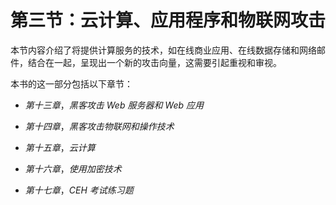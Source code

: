 # 第三节：云计算、应用程序和物联网攻击

本节内容介绍了将提供计算服务的技术，如在线商业应用、在线数据存储和网络邮件，结合在一起，呈现出一个新的攻击向量，这需要引起重视和审视。

本书的这一部分包括以下章节：

+   *第十三章*，*黑客攻击 Web 服务器和 Web 应用*

+   *第十四章*，*黑客攻击物联网和操作技术*

+   *第十五章*，*云计算*

+   *第十六章*，*使用加密技术*

+   *第十七章*，*CEH 考试练习题*
